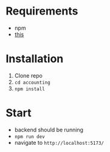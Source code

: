 # Requirements
- npm
- [this](https://github.com/stahlbot/accounting-backend)

# Installation
1. Clone repo
2. `cd accounting`
3. `npm install`

# Start
- backend should be running
- `npm run dev`
- navigate to `http://localhost:5173/`
